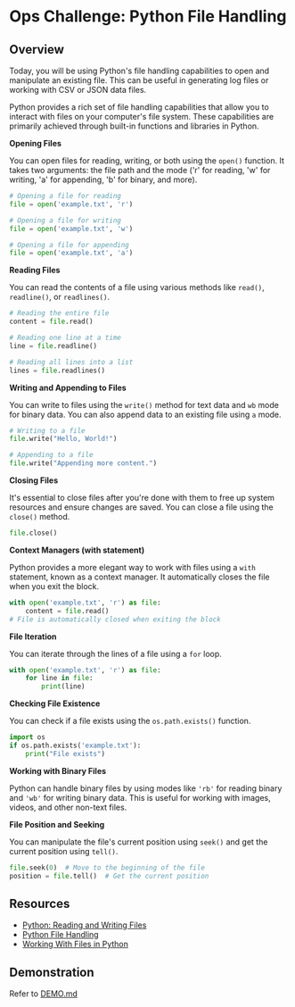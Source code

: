 # Ops Challenge: Python File Handling

## Overview

Today, you will be using Python's file handling capabilities to open and manipulate an existing file. This can be useful in generating log files or working with CSV or JSON data files.

Python provides a rich set of file handling capabilities that allow you to interact with files on your computer's file system. These capabilities are primarily achieved through built-in functions and libraries in Python. 

**Opening Files**

  You can open files for reading, writing, or both using the `open()` function. It takes two arguments: the file path and the mode ('r' for reading, 'w' for writing, 'a' for appending, 'b' for binary, and more).

  ```python
  # Opening a file for reading
  file = open('example.txt', 'r')

  # Opening a file for writing
  file = open('example.txt', 'w')

  # Opening a file for appending
  file = open('example.txt', 'a')
  ```

**Reading Files**

  You can read the contents of a file using various methods like `read()`, `readline()`, or `readlines()`.

  ```python
  # Reading the entire file
  content = file.read()

  # Reading one line at a time
  line = file.readline()

  # Reading all lines into a list
  lines = file.readlines()
  ```

**Writing and Appending to Files**

  You can write to files using the `write()` method for text data and `wb` mode for binary data. You can also append data to an existing file using `a` mode.

  ```python
  # Writing to a file
  file.write("Hello, World!")

  # Appending to a file
  file.write("Appending more content.")
  ```

**Closing Files**

  It's essential to close files after you're done with them to free up system resources and ensure changes are saved. You can close a file using the `close()` method.

  ```python
  file.close()
  ```

**Context Managers (with statement)**

  Python provides a more elegant way to work with files using a `with` statement, known as a context manager. It automatically closes the file when you exit the block.

  ```python
  with open('example.txt', 'r') as file:
      content = file.read()
  # File is automatically closed when exiting the block
  ```

**File Iteration**

  You can iterate through the lines of a file using a `for` loop.

  ```python
  with open('example.txt', 'r') as file:
      for line in file:
          print(line)
  ```

**Checking File Existence**

  You can check if a file exists using the `os.path.exists()` function.

  ```python
  import os
  if os.path.exists('example.txt'):
      print("File exists")
  ```

**Working with Binary Files**

  Python can handle binary files by using modes like `'rb'` for reading binary and `'wb'` for writing binary data. This is useful for working with images, videos, and other non-text files.

**File Position and Seeking**

  You can manipulate the file's current position using `seek()` and get the current position using `tell()`.

  ```python
  file.seek(0)  # Move to the beginning of the file
  position = file.tell()  # Get the current position
  ```

## Resources

- [Python: Reading and Writing Files](https://docs.python.org/3/tutorial/inputoutput.html#reading-and-writing-files)
- [Python File Handling](https://www.askpython.com/python/python-file-handling)
- [Working With Files in Python](https://realpython.com/working-with-files-in-python/)

## Demonstration

Refer to [DEMO.md](DEMO.md)
